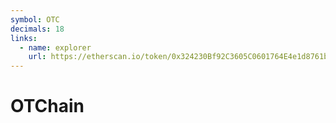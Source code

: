```yaml
---
symbol: OTC
decimals: 18
links:
  - name: explorer
    url: https://etherscan.io/token/0x324230Bf92C3605C0601764E4e1d8761b76f8907
---
```


# OTChain
